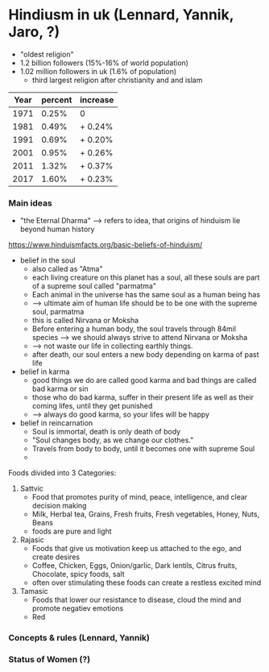 # Hindiusm in uk (Lennard, Yannik, Jaro, ?)

* "oldest religion"
* 1.2 billion followers (15%-16% of world population)
* 1.02 million followers in uk (1.6% of population)
	* third largest religion after christianity and and islam

Year | percent | increase
--- | --- | ---
1971 | 0.25% | 0
1981 | 0.49% | + 0.24%
1991 | 0.69% | + 0.20% 
2001 | 0.95% | + 0.26%
2011 | 1.32% | + 0.37%
2017 | 1.60% | + 0.23%



### Main ideas
* "the Eternal Dharma" --> refers to idea, that origins of hinduism lie beyond human history

<https://www.hinduismfacts.org/basic-beliefs-of-hinduism/>
* belief in the soul
	* also called as "Atma"
	* each living creature on this planet has a soul, all these souls are part of a supreme soul called "parmatma"
	* Each animal in the universe has the same soul as a human being has
	* --> ultimate aim of human life should be to be one with the supreme soul, parmatma
	* this is called Nirvana or Moksha
	* Before entering a human body, the soul travels through 84mil species --> we should always strive to attend Nirvana or Moksha
	* --> not waste our life in collecting earthly things.
	* after death, our soul enters a new body depending on karma of past life
* belief in karma
	* good things we do are called good karma and bad things are called bad karma or sin
	* those who do bad karma, suffer in their present life as well as their coming lifes, until they get punished
	* --> always do good karma, so your lifes will be happy
* belief in reincarnation
	* Soul is immortal, death is only death of body
	* "Soul changes body, as we change our clothes."
	* Travels from body to body, until it becomes one with supreme Soul
	* 

Foods divided into 3 Categories:
1. Sattvic
	* Food that promotes purity of mind, peace, intelligence, and clear decision making
	* Milk, Herbal tea, Grains, Fresh fruits, Fresh vegetables, Honey, Nuts, Beans
	* foods are pure and light
2. Rajasic
	* Foods that give us motivation keep us attached to the ego, and create desires
	* Coffee, Chicken, Eggs, Onion/garlic, Dark lentils, Citrus fruits, Chocolate, spicy foods, salt
	* often over stimulating these foods can create a restless excited mind
3. Tamasic
	* Foods that lower our resistance to disease, cloud the mind and promote negatiev emotions
	* Red 

### Concepts & rules (Lennard, Yannik)

### Status of Women (?)

